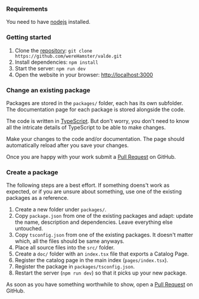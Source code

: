 ### Requirements

You need to have [nodejs](https://nodejs.org) installed.

### Getting started

 1. Clone the [repository](https://github.com/wereHamster/valde): `git clone https://github.com/wereHamster/valde.git`
 2. Install dependencies: `npm install`
 3. Start the server: `npm run dev`
 4. Open the website in your browser: [http://localhost:3000](http://localhost:3000)

### Change an existing package

Packages are stored in the `packages/` folder, each has its own subfolder. The documentation page for each package is stored alongside the code.

The code is written in [TypeScript](https://www.typescriptlang.org). But don't worry, you don't need to know all the intricate details of TypeScript to be able to make changes.

Make your changes to the code and/or documentation. The page should automatically reload after you save your changes.

Once you are happy with your work submit a [Pull Request](https://github.com/wereHamster/valde/pulls) on GitHub.

### Create a package

The following steps are a best effort. If something doens't work as expected, or if you are unsure about something, use one of the existing packages as a reference.

 1. Create a new folder under `packages/`.
 2. Copy `package.json` from one of the existing packages and adapt: update the name, description and dependencies. Leave everything else untouched.
 3. Copy `tsconfig.json` from one of the existing packages. It doesn't matter which, all the files should be same anyways.
 4. Place all source files into the `src/` folder.
 5. Create a `doc/` folder with an `index.tsx` file that exports a Catalog Page.
 6. Register the catalog page in the main index (`pages/index.tsx`).
 7. Register the package in `packages/tsconfig.json`.
 8. Restart the server (`npm run dev`) so that it picks up your new package.

As soon as you have something worthwhile to show, open a [Pull Request](https://github.com/wereHamster/valde/pulls) on GitHub.
